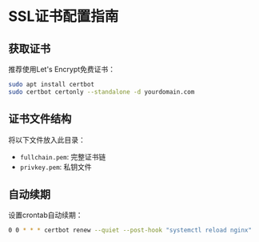 
# SSL证书配置指南

## 获取证书
推荐使用Let's Encrypt免费证书：
```bash
sudo apt install certbot
sudo certbot certonly --standalone -d yourdomain.com
```

## 证书文件结构
将以下文件放入此目录：
- `fullchain.pem`: 完整证书链
- `privkey.pem`: 私钥文件

## 自动续期
设置crontab自动续期：
```bash
0 0 * * * certbot renew --quiet --post-hook "systemctl reload nginx"
```
